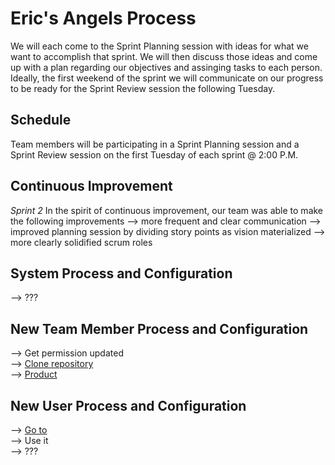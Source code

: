 # Eric's Angels Process
We will each come to the Sprint Planning session 
with ideas for what we want to accomplish that 
sprint. We will then discuss those ideas and come
up with a plan regarding our objectives and
assinging tasks to each person. Ideally, the first
weekend of the sprint we will communicate on our progress
to be ready for the Sprint Review session the following
Tuesday.

## Schedule
Team members will be participating in a Sprint Planning 
session and a Sprint Review session on the first Tuesday
of each sprint @ 2:00 P.M.

## Continuous Improvement
*Sprint 2*
In the spirit of continuous improvement, our team was able to make the
following improvements
--> more frequent and clear communication
--> improved planning session by dividing story points as vision materialized
--> more clearly solidified scrum roles

## System Process and Configuration
--> ???

## New Team Member Process and Configuration
--> Get permission updated  
--> [Clone repository](https://github.com/UltimateSeatSelectorInc/UltimateSeatSelector)  
--> [Product](https://ultimateseatselector.azurewebsites.net/)  

## New User Process and Configuration
--> [Go to](https://ultimateseatselector.azurewebsites.net/)  
--> Use it  
--> ???  
